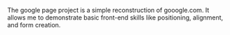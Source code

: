 The google page project is a simple reconstruction of gooogle.com. It allows me to demonstrate basic front-end skills like positioning, alignment, and form creation.
